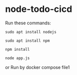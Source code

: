 # node-todo-cicd

Run these commands:


`sudo apt install nodejs`


`sudo apt install npm`


`npm install`

`node app.js`

or Run by docker compose file1
